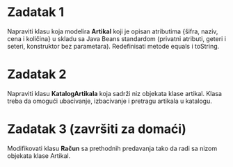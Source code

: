 # Zadatak 1

Napraviti klasu koja modelira **Artikal** koji je opisan atributima {šifra, naziv, cena i količina} u skladu sa Java Beans standardom
(privatni atributi, geteri i seteri, konstruktor bez parametara).
Redefinisati  metode equals i toString.

# Zadatak 2

Napraviti klasu **KatalogArtikala** koja sadrži niz objekata klase artikal.
Klasa treba da omogući ubacivanje, izbacivanje i pretragu artikala u katalogu.

# Zadatak 3 (završiti za domaći)

Modifikovati klasu **Račun** sa prethodnih predavanja tako da radi sa nizom objekata klase Artikal.


